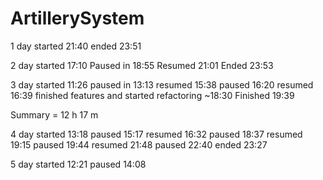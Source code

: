 # ArtillerySystem

1 day started 21:40 ended 23:51

2 day started 17:10 Paused in 18:55 Resumed 21:01 Ended 23:53

3 day started 11:26 paused in 13:13 resumed 15:38 paused 16:20 resumed 16:39 finished features and started refactoring ~18:30 Finished 19:39

Summary = 12 h 17 m

4 day started 13:18 paused 15:17 resumed 16:32 paused 18:37 resumed 19:15 paused 19:44  resumed 21:48 paused 22:40 ended 23:27

5 day started 12:21 paused 14:08